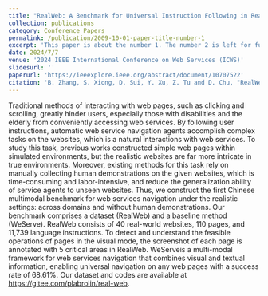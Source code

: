 ```yaml
---
title: "RealWeb: A Benchmark for Universal Instruction Following in Realistic Web Services Navigation"
collection: publications
category: Conference Papers
permalink: /publication/2009-10-01-paper-title-number-1
excerpt: 'This paper is about the number 1. The number 2 is left for future work.'
date: 2024/7/7
venue: '2024 IEEE International Conference on Web Services (ICWS)'
slidesurl: ''
paperurl: 'https://ieeexplore.ieee.org/abstract/document/10707522'
citation: 'B. Zhang, S. Xiong, D. Sui, Y. Xu, Z. Tu and D. Chu, "RealWeb: A Benchmark for Universal Instruction Following in Realistic Web Services Navigation," 2024 IEEE International Conference on Web Services (ICWS), Shenzhen, China, 2024, pp. 342-351, doi: 10.1109/ICWS62655.2024.00056. keywords: {Visualization;Codes;Web services;Navigation;Web pages;Benchmark testing;Older adults;Multi-modal Benchmarks;Web services;Web navigation;Instruction Following;Object Detection},'
---
```


Traditional methods of interacting with web pages, such as clicking and scrolling, greatly hinder users, especially those with disabilities and the elderly from conveniently accessing web services. By following user instructions, automatic web service navigation agents accomplish complex tasks on the websites, which is a natural interactions with web services. To study this task, previous works constructed simple web pages within simulated environments, but the realistic websites are far more intricate in true environments. Moreover, existing methods for this task rely on manually collecting human demonstrations on the given websites, which is time-consuming and labor-intensive, and reduce the generalization ability of service agents to unseen websites. Thus, we construct the first Chinese multimodal benchmark for web services navigation under the realistic settings: across domains and without human demonstrations. Our benchmark comprises a dataset (RealWeb) and a baseline method (WeServe). RealWeb consists of 40 real-world websites, 110 pages, and 11,739 language instructions. To detect and understand the feasible operations of pages in the visual mode, the screenshot of each page is annotated with 5 critical areas in RealWeb. WeServeis a multi-modal framework for web services navigation that combines visual and textual information, enabling universal navigation on any web pages with a success rate of 68.61%. Our dataset and codes are available at https://gitee.com/plabrolin/real-web. 

